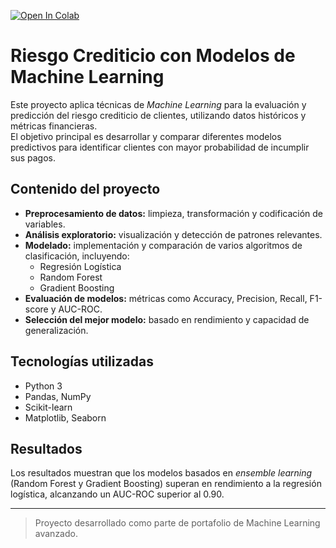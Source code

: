[![Open In Colab](https://colab.research.google.com/assets/colab-badge.svg)](https://colab.research.google.com/drive/1LrYUXS0xFbhH4cc3J6dyYR9Ugw41Ka2E?authuser=2#scrollTo=KwXnYU2mDaII)

# Riesgo Crediticio con Modelos de Machine Learning

Este proyecto aplica técnicas de *Machine Learning* para la evaluación y predicción del riesgo crediticio de clientes, utilizando datos históricos y métricas financieras.  
El objetivo principal es desarrollar y comparar diferentes modelos predictivos para identificar clientes con mayor probabilidad de incumplir sus pagos.

## Contenido del proyecto
- **Preprocesamiento de datos:** limpieza, transformación y codificación de variables.
- **Análisis exploratorio:** visualización y detección de patrones relevantes.
- **Modelado:** implementación y comparación de varios algoritmos de clasificación, incluyendo:
  - Regresión Logística
  - Random Forest
  - Gradient Boosting
- **Evaluación de modelos:** métricas como Accuracy, Precision, Recall, F1-score y AUC-ROC.
- **Selección del mejor modelo:** basado en rendimiento y capacidad de generalización.

## Tecnologías utilizadas
- Python 3
- Pandas, NumPy
- Scikit-learn
- Matplotlib, Seaborn

## Resultados
Los resultados muestran que los modelos basados en *ensemble learning* (Random Forest y Gradient Boosting) superan en rendimiento a la regresión logística, alcanzando un AUC-ROC superior al 0.90.

---
> Proyecto desarrollado como parte de portafolio de Machine Learning avanzado.
